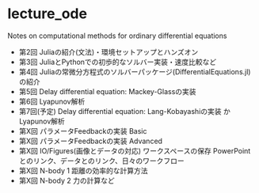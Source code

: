 # lecture_ode
Notes on computational methods for ordinary differential equations

- 第2回 Juliaの紹介(文法)・環境セットアップとハンズオン
- 第3回 JuliaとPythonでの初歩的なソルバー実装・速度比較など
- 第4回 Juliaの常微分方程式のソルバーパッケージ(DifferentialEquations.jl)の紹介
- 第5回 Delay differential equation: Mackey-Glassの実装
- 第6回 Lyapunov解析
- 第7回(予定) Delay differential equation: Lang-Kobayashiの実装 か Lyapunov解析
- 第X回 パラメータFeedbackの実装 Basic
- 第X回 パラメータFeedbackの実装 Advanced
- 第X回 IO/Figures(画像とデータの対応) ワークスペースの保存
       PowerPointとのリンク、データとのリンク、日々のワークフロー
- 第X回 N-body 1 距離の効率的な計算方法
- 第X回 N-body 2 力の計算など

